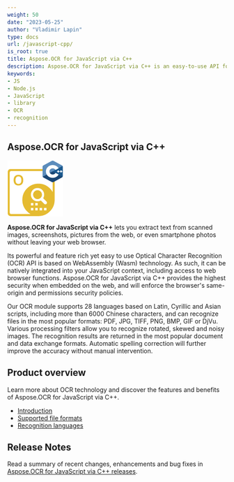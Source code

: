 ```yaml
---
weight: 50
date: "2023-05-25"
author: "Vladimir Lapin"
type: docs
url: /javascript-cpp/
is_root: true
title: Aspose.OCR for JavaScript via C++
description: Aspose.OCR for JavaScript via C++ is an easy-to-use API for extracting text from scans, photos and PDFs directly in the web browser.
keywords:
- JS
- Node.js
- JavaScript
- library
- OCR
- recognition
---
```


## Aspose.OCR for JavaScript via C++

![Aspose.OCR for JavaScript via C++](aspose-ocr-javascript-cpp.png)

**Aspose.OCR for JavaScript via C++** lets you extract text from scanned images, screenshots, pictures from the web, or even smartphone photos without leaving your web browser.

Its powerful and feature rich yet easy to use Optical Character Recognition (OCR) API is based on WebAssembly (Wasm) technology. As such, it can be natively integrated into your JavaScript context, including access to web browser functions. Aspose.OCR for JavaScript via C++ provides the highest security when embedded on the web, and will enforce the browser's same-origin and permissions security policies.

Our OCR module supports 28 languages based on Latin, Cyrillic and Asian scripts, including more than 6000 Chinese characters, and can recognize files in the most popular formats: PDF, JPG, TIFF, PNG, BMP, GIF or DjVu. Various processing filters allow you to recognize rotated, skewed and noisy images. The recognition results are returned in the most popular document and data exchange formats. Automatic spelling correction will further improve the accuracy without manual intervention.

## Product overview

Learn more about OCR technology and discover the features and benefits of Aspose.OCR for JavaScript via C++.

- [Introduction](/ocr/javascript-cpp/product-overview/)
- [Supported file formats](/ocr/javascript-cpp/supported-file-formats/)
- [Recognition languages](/ocr/javascript-cpp/recognition-languages/)

## Release Notes

Read a summary of recent changes, enhancements and bug fixes in [Aspose.OCR for JavaScript via C++ releases](https://releases.aspose.com/ocr/javascript-cpp/release-notes/).
